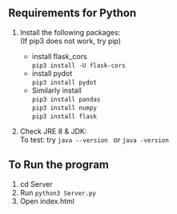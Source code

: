 ## Requirements for Python

1. Install the following packages:  
(If pip3 does not work, try pip)
    * install flask_cors  
    ```pip3 install -U flask-cors```
    * install pydot  
    ```pip3 install pydot```
    * Similarly install  
    ```pip3 install pandas```  
    ```pip3 install numpy```  
    ```pip3 install flask```  

2. Check JRE 8 & JDK:  
  To test: try ```java --version ``` or ```java -version ```


## To Run the program
1. cd Server 
2. Run ```python3 Server.py```
3. Open index.html